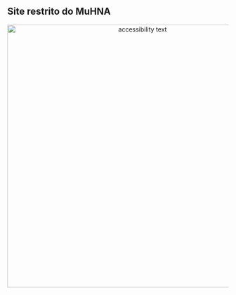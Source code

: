 ## Site restrito do MuHNA


<p align="center">
  <img src="https://user-images.githubusercontent.com/34286800/64926685-663cb480-d7ce-11e9-9ef7-51800fe1bfe4.png" width="600" alt="accessibility text">
</p>
